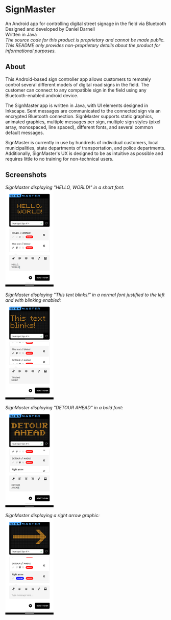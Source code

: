 # SignMaster
An Android app for controlling digital street signage in the field via Bluetooth  
Designed and developed by Daniel Darnell  
Written in Java  
*The source code for this product is proprietary and cannot be made public. This README only provides non-proprietary details about the product for informational purposes.*

## About
This Android-based sign controller app allows customers to remotely control several different models of digital road signs in the field. The customer can connect to any compatible sign in the field using any Bluetooth-enabled android device.
  
The SignMaster app is written in Java, with UI elements designed in Inkscape. Sent messages are communicated to the connected sign via an encrypted Bluetooth connection. SignMaster supports static graphics, animated graphics, multiple messages per sign, multiple sign styles (pixel array, monospaced, line spaced), different fonts, and several common default messages.
  
SignMaster is currently in use by hundreds of individual customers, local municipalities, state departments of transportation, and police departments. Additionally, SignMaster's UX is designed to be as intuitive as possible and requires little to no training for non-technical users.

## Screenshots
*SignMaster displaying "HELLO, WORLD!" in a short font:*   
<img src="/img/page1.png" width="30%">  
  
*SignMaster displaying "This text blinks!" in a normal font justified to the left and with blinking enabled:*  
<img src="/img/page2.png" width="30%">  
  
*SignMaster displaying "DETOUR AHEAD" in a bold font:*  
<img src="/img/page3.png" width="30%">  
  
*SignMaster displaying a right arrow graphic:*  
<img src="/img/page4.png" width="30%">
